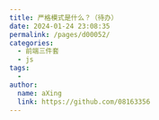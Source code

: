 ```yaml
---
title: 严格模式是什么？（待办）
date: 2024-01-24 23:08:35
permalink: /pages/d00052/
categories:
  - 前端三件套
  - js
tags:
  - 
author: 
  name: aXing
  link: https://github.com/08163356
---
```


<!-- more -->
